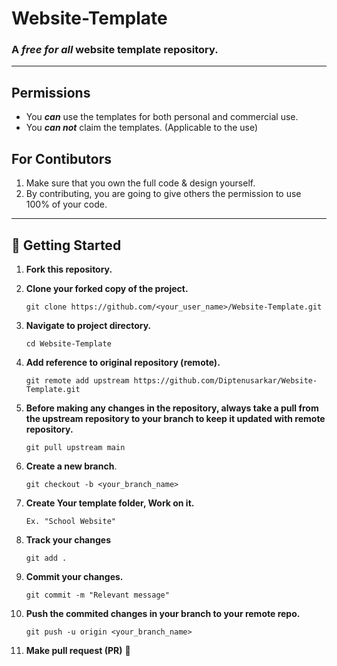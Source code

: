 # Website-Template
### A _free for all_ website template repository.

------------



## Permissions
* You _**can**_ use the templates for both personal and commercial use.
* You _**can not**_ claim the templates. (Applicable to the use)

## For Contibutors
1. Make sure that you own the full code & design yourself.
2. By contributing, you are going to give others the permission to use 100% of your code.


------------



## 🎉 Getting Started

1. **Fork this repository.**

2. **Clone your forked copy of the project.**
   ```
   git clone https://github.com/<your_user_name>/Website-Template.git
   ```

3. **Navigate to project directory.**
   ```
   cd Website-Template
   ```
4. **Add reference to original repository (remote).**
   ```
   git remote add upstream https://github.com/Diptenusarkar/Website-Template.git
   ```
5. **Before making any changes in the repository, always take a pull from the upstream repository to your branch to keep it updated with remote repository.**
   ```
   git pull upstream main
   ```
6. **Create a new branch**.
   ```
   git checkout -b <your_branch_name>
   ```
7. **Create Your template folder, Work on it.**
	```
	Ex. "School Website"
	```

8. **Track your changes**
   ```
   git add .
   ```
9. **Commit your changes.**
   ```
   git commit -m "Relevant message"
   ```
10. **Push the commited changes in your branch to your remote repo.**
    ```
    git push -u origin <your_branch_name>
    ```
11. **Make pull request (PR)** 🚀
